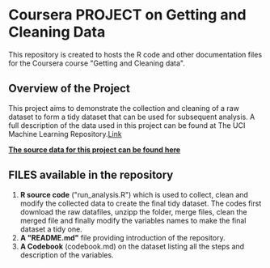 # Coursera PROJECT on Getting and Cleaning Data
This repository is created to hosts the R code and other documentation files for the Coursera course "Getting and Cleaning data".

## Overview of the Project

This project aims to demonstrate the collection and cleaning of a raw dataset to form a tidy dataset that can be used for subsequent analysis. A full description of the data used in this project can be found at The UCI Machine Learning Repository.[Link](http://archive.ics.uci.edu/ml/datasets/Human+Activity+Recognition+Using+Smartphones)

[**The source data for this project can be found here**](https://d396qusza40orc.cloudfront.net/getdata%2Fprojectfiles%2FUCI%20HAR%20Dataset.zip)

## FILES available in the repository

 1. **R source code** ("run_analysis.R") which is used to collect, clean and modify the collected data to create the final tidy dataset. The codes first download the raw datafiles, unzipp the folder, merge files, clean the merged file and finally modify the variables names to make the final dataset a tidy one.
 2. **A "README.md"** file providing introduction of the repository.
 3. **A Codebook** (codebook.md) on the dataset listing all the steps and description of the variables.
 
